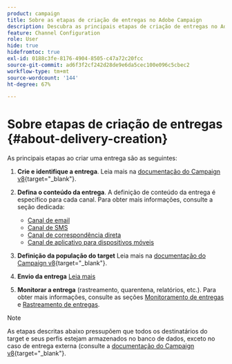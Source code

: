 ```yaml
---
product: campaign
title: Sobre as etapas de criação de entregas no Adobe Campaign
description: Descubra as principais etapas de criação de entregas no Adobe Campaign
feature: Channel Configuration
role: User
hide: true
hidefromtoc: true
exl-id: 0188c3fe-8176-4904-8505-c47a72c20fcc
source-git-commit: ad6f3f2cf242d28de9e6da5cec100e096c5cbec2
workflow-type: tm+mt
source-wordcount: '144'
ht-degree: 67%

---
```


# Sobre etapas de criação de entregas {#about-delivery-creation}

As principais etapas ao criar uma entrega são as seguintes:

1. **Crie e identifique a entrega**. Leia mais na [documentação do Campaign v8](https://experienceleague.adobe.com/docs/campaign/campaign-v8/send/create-message.html?lang=pt-BR#create-the-delivery){target="_blank"}.

1. **Defina o conteúdo da entrega**. A definição de conteúdo da entrega é específico para cada canal. Para obter mais informações, consulte a seção dedicada:

   * [Canal de email](defining-the-email-content.md)
   * [Canal de SMS](sms-create.md#defining-the-sms-content)
   * [Canal de correspondência direta](defining-the-direct-mail-content.md)
   * [Canal de aplicativo para dispositivos móveis](about-mobile-app-channel.md)

1. **Definição da população do target** Leia mais na [documentação do Campaign v8](https://experienceleague.adobe.com/docs/campaign/campaign-v8/send/create-message#target-population.html){target="_blank"}.

1. **Envio da entrega** [Leia mais](steps-sending-the-delivery.md)

1. **Monitorar a entrega** (rastreamento, quarentena, relatórios, etc.). Para obter mais informações, consulte as seções [Monitoramento de entregas](about-delivery-monitoring.md) e [Rastreamento de entregas](about-message-tracking.md).

>[!NOTE]
>
>As etapas descritas abaixo pressupõem que todos os destinatários do target e seus perfis estejam armazenados no banco de dados, exceto no caso de entrega externa (consulte a [documentação do Campaign v8](https://experienceleague.adobe.com/docs/campaign/campaign-v8/send/create-message.html#selecting-external-recipients){target="_blank"}.
